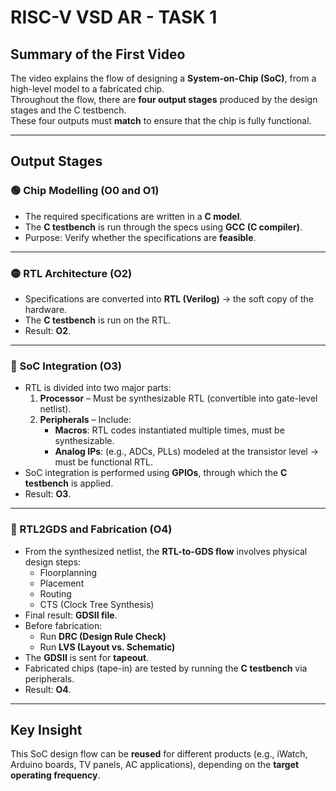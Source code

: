 # RISC-V VSD AR - TASK 1

## Summary of the First Video  

The video explains the flow of designing a **System-on-Chip (SoC)**, from a high-level model to a fabricated chip.  
Throughout the flow, there are **four output stages** produced by the design stages and the C testbench.  
These four outputs must **match** to ensure that the chip is fully functional.  

---

## Output Stages  

### 🟢 Chip Modelling (O0 and O1)  
- The required specifications are written in a **C model**.  
- The **C testbench** is run through the specs using **GCC (C compiler)**.  
- Purpose: Verify whether the specifications are **feasible**.  

---

### 🟡 RTL Architecture (O2)  
- Specifications are converted into **RTL (Verilog)** → the soft copy of the hardware.  
- The **C testbench** is run on the RTL.  
- Result: **O2**.  

---

### 🔵 SoC Integration (O3)  
- RTL is divided into two major parts:  
  1. **Processor** – Must be synthesizable RTL (convertible into gate-level netlist).  
  2. **Peripherals** – Include:  
     - **Macros**: RTL codes instantiated multiple times, must be synthesizable.  
     - **Analog IPs**: (e.g., ADCs, PLLs) modeled at the transistor level → must be functional RTL.  
- SoC integration is performed using **GPIOs**, through which the **C testbench** is applied.  
- Result: **O3**.  

---

### 🔴 RTL2GDS and Fabrication (O4)  
- From the synthesized netlist, the **RTL-to-GDS flow** involves physical design steps:  
  - Floorplanning  
  - Placement  
  - Routing  
  - CTS (Clock Tree Synthesis)  
- Final result: **GDSII file**.  
- Before fabrication:  
  - Run **DRC (Design Rule Check)**  
  - Run **LVS (Layout vs. Schematic)**  
- The **GDSII** is sent for **tapeout**.  
- Fabricated chips (tape-in) are tested by running the **C testbench** via peripherals.  
- Result: **O4**.  

---

## Key Insight  

This SoC design flow can be **reused** for different products (e.g., iWatch, Arduino boards, TV panels, AC applications), depending on the **target operating frequency**.  
